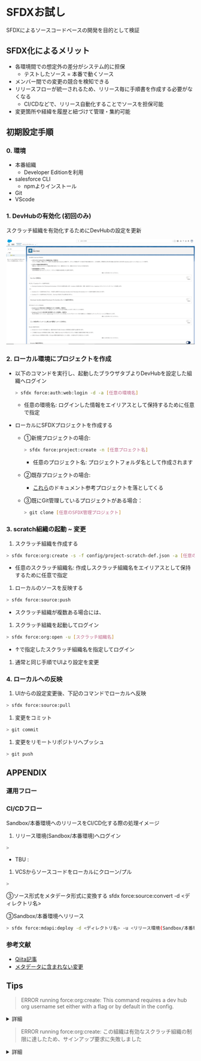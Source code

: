 # SFDXお試し

SFDXによるソースコードベースの開発を目的として検証

## SFDX化によるメリット

* 各環境間での想定外の差分がシステム的に担保
  * テストしたソース = 本番で動くソース
* メンバー間での変更の競合を検知できる
* リリースフローが統一されるため、リリース毎に手順書を作成する必要がなくなる
  * CI/CDなどで、リリース自動化することでソースを担保可能
* 変更箇所や経緯を履歴と紐づけて管理・集約可能

## 初期設定手順

### 0. 環境

* 本番組織
  * Developer Editionを利用
* salesforce CLI
  * npmよりインストール
* Git
* VScode

### 1. DevHubの有効化 (初回のみ)

スクラッチ組織を有効化するためにDevHubの設定を更新

![DevHub設定](./assets/setting_for_devhub_org.PNG)

### 2. ローカル環境にプロジェクトを作成

* 以下のコマンドを実行し、起動したブラウザタブよりDevHubを設定した組織へログイン

  ```bash
  > sfdx force:auth:web:login -d -a [任意の環境名]
  ```

  * 任意の環境名: ログインした情報をエイリアスとして保持するために任意で指定

* ローカルにSFDXプロジェクトを作成する
  * ①新規プロジェクトの場合:

    ```bash
    > sfdx force:project:create -n [任意プロェクト名]
    ```

    * 任意のプロジェクト名: プロジェクトフォルダ名として作成されます

  * ②既存プロジェクトの場合:
    * [これら](https://developer.salesforce.com/docs/atlas.ja-jp.230.0.sfdx_dev.meta/sfdx_dev/sfdx_dev_ws_create_from_existing.htm)のドキュメント参考プロジェクトを落としてくる
  
  * ③既にGit管理しているプロジェクトがある場合：

    ```bash
    > git clone [任意のSFDX管理プロジェクト]
    ```

### 3. scratch組織の起動 ~ 変更

1. スクラッチ組織を作成する

  ```bash
  > sfdx force:org:create -s -f config/project-scratch-def.json -a [任意のスクラッチ組織名]
  ```

  * 任意のスクラッチ組織名: 作成しスクラッチ組織名をエイリアスとして保持するために任意で指定

1. ローカルのソースを反映する

  ```bash
  > sfdx force:source:push
  ```

  * スクラッチ組織が複数ある場合には、

1. スクラッチ組織を起動してログイン

  ```bash
  > sfdx force:org:open -u [スクラッチ組織名]
  ```

  * ↑で指定したスクラッチ組織名を指定してログイン

1. 通常と同じ手順でUIより設定を変更

### 4. ローカルへの反映

1. UIからの設定変更後、下記のコマンドでローカルへ反映

  ```bash
  > sfdx force:source:pull
  ```

1. 変更をコミット

  ```bash
  > git commit
  ```

1. 変更をリモートリポジトリへプッシュ

  ```bash
  > git push
  ```

## APPENDIX

### 運用フロー

### CI/CDフロー

Sandbox/本番環境へのリリースをCI/CD化する際の処理イメージ

1. リリース環境(Sandbox/本番環境)へログイン

  ```bash
  > 
  ```

  * TBU :

1. VCSからソースコードをローカルにクローン/プル

  ```bash
  > 
  ```

③ソース形式をメタデータ形式に変換する
sfdx force:source:convert -d <ディレクトリ名>

③Sandbox/本番環境へリリース

  ```bash
  > sfdx force:mdapi:deploy -d <ディレクトリ名> -u <リリース環境(Sandbox/本番環境)の別名>
  ```

### 参考文献

* [Qiita記事](https://qiita.com/yhayashi30/items/80dd868f2e15aac67072)
* [メタデータに含まれない変更](https://developer.salesforce.com/docs/atlas.ja-jp.api_meta.meta/api_meta/meta_unsupported_types.htm)

## Tips

> ERROR running force:org:create:  This command requires a dev hub org username set either with a flag or by default in the config.

<details>
<summary>詳細</summary>

* ログイン情報が正しくない可能性があります。再度下記のコマンドよりログインしてください。

  ```bash
  > sfdx force:auth:web:login -d -a [任意の環境名]
  ```

</details>

> ERROR running force:org:create:  この組織は有効なスクラッチ組織の制限に達したため、サインアップ要求に失敗しました

<details>
<summary>詳細</summary>

* スクラッチ組織が作成上限に達していると思われます。DevHub設定をした組織より、不要なスクラッチ組織を削除ください。
  * 手順
    1. DevHub組織を設定した環境へUIでログインします。
    2. アプリケーションランチャーから`有効なDevHub組織`を検索します。
    3. レコードの件数がスクラッチ組織を作成可能な上限に達している場合、不要と思われる組織を削除します。
      * [Edition毎のスクラッチ組織最大数](https://developer.salesforce.com/docs/atlas.ja-jp.230.0.sfdx_dev.meta/sfdx_dev/sfdx_dev_scratch_orgs_editions_and_allocations.htm)
      * 下記のコマンドで現在の使用状況を確認可能です。

        ```bash
        > sfdx force:limits:api:display -u [設定したDevHubのエイリアス名]
        ```

</details>
